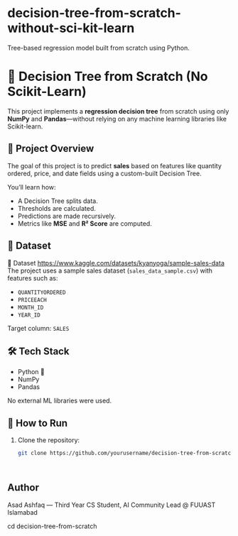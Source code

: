# decision-tree-from-scratch-without-sci-kit-learn
Tree-based regression model built from scratch using Python.




# 🌳 Decision Tree from Scratch (No Scikit-Learn)

This project implements a **regression decision tree** from scratch using only **NumPy** and **Pandas**—without relying on any machine learning libraries like Scikit-learn.

## 📌 Project Overview

The goal of this project is to predict **sales** based on features like quantity ordered, price, and date fields using a custom-built Decision Tree.

You’ll learn how:
- A Decision Tree splits data.
- Thresholds are calculated.
- Predictions are made recursively.
- Metrics like **MSE** and **R² Score** are computed.

## 📂 Dataset

📁 Dataset https://www.kaggle.com/datasets/kyanyoga/sample-sales-data
The project uses a sample sales dataset (`sales_data_sample.csv`) with features such as:
- `QUANTITYORDERED`
- `PRICEEACH`
- `MONTH_ID`
- `YEAR_ID`

Target column: `SALES`

## 🛠️ Tech Stack

- Python 🐍
- NumPy
- Pandas

No external ML libraries were used.

## 🚀 How to Run

1. Clone the repository:
   ```bash
   git clone https://github.com/yourusername/decision-tree-from-scratch.git




## Author
Asad Ashfaq — Third Year CS Student, AI Community Lead @ FUUAST Islamabad

   cd decision-tree-from-scratch

